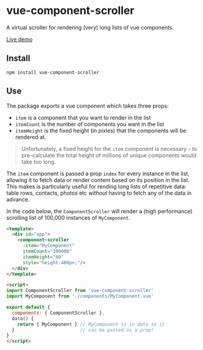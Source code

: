 # vue-component-scroller
A virtual scroller for rendering (very) long lists of vue components.

[Live demo](https://tim-lyon.github.io/vue-component-scroller/)

## Install
`npm install vue-component-scroller`

## Use
The package exports a vue component which takes three props:
 - `item` is a component that you want to render in the list
 - `itemCount` is the number of components you want in the list
 - `itemHeight` is the fixed height (in pixles) that the components will be rendered at.
 
>Unfortunately, a fixed height for the `item` component is necessary - to pre-calculate the total height of millions of unique components would take too long.

The `item` component is passed a prop `index` for every instance in the list, allowing it to fetch data or render content based on its position in the list. This makes is particularly useful for rending long lists of repetitive data: table rows, contacts, photos etc *without* having to fetch any of the data in advance.

In the code below, the `ComponentScroller` will render a (high performance) scrolling list of 100,000 instances of  `MyComponent`.

```html
<template>
  <div id="app">
    <component-scroller
      :item="MyComponent"
      itemCount="100000"
      itemHeight="60"
      style="height:400px;"/>
  </div>
</template>

<script>
import ComponentScroller from 'vue-component-scroller'
import MyComponent from './components/MyComponent.vue'

export default {
  components: {	ComponentScroller },
  data() {
    return { MyComponent } // MyComponent is in data so it
  }                        // can be passed as a prop!
}
</script>
```
